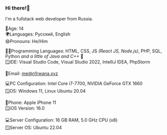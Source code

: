 ### Hi there!👋

I'm a fullstack web developer from Russia.

🔞Age: 14 <br/>
🌍Languages: Русский, English <br/>
😄Pronouns: He/Him <br/>

🧑‍💻Programming Languages: HTML, CSS, JS _(React JS, Node.js)_, PHP, SQL, Python _and a little of Java and C++_ 🙂 <br/>
🪟IDE: Visual Studio Code, Visual Studio 2022, IntelliJ IDEA, PhpStorm

📨Email: me@n1rwana.xyz

💻PC Configuration: Intel Core i7-7700, NVIDIA GeForce GTX 1660 <br/>
🪟OS: Windows 11, Linux Ubuntu 20.04

📱Phone: Apple iPhone 11<br/>
🪟iOS Version: 16.0

💻Server Configuration: 16 GB RAM, 5.0 GHz CPU (x8) <br/>
🪟Server OS: Ubuntu 22.04
